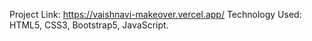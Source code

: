 Project Link: https://vaishnavi-makeover.vercel.app/
Technology Used: HTML5, CSS3, Bootstrap5, JavaScript.
